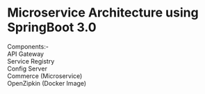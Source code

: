 # Microservice Architecture using SpringBoot 3.0
Components:- </br>
API Gateway </br>
Service Registry </br>
Config Server </br>
Commerce (Microservice) </br>
OpenZipkin (Docker Image) </br>
